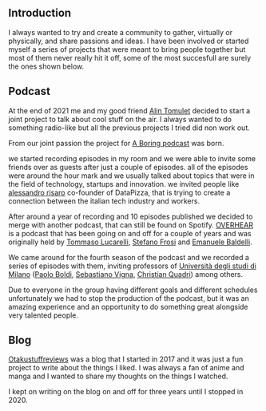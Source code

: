 <h2>Introduction</h2>
I always wanted to try and create a community to gather, virtually or physically, and share passions and ideas. I have been involved or started myself a series of projects that were meant to bring people together but most of them never really hit it off, some of the most succesfull are surely the ones shown below.

<h2>Podcast</h2>
At the end of 2021 me and my good friend <a href="https://www.linkedin.com/in/alin-tomulet/">Alin Tomulet</a> decided to start a joint project to talk about cool stuff on the air. I always wanted to do something radio-like but all the previous projects I tried did non work out.

From our joint passion the project for <a
href="https://open.spotify.com/show/5mKtG1VeiAUcUcDIqKHrYL?si=23c947fa700f44d9">A Boring podcast</a> was born.

we started recording episodes in my room and we were able to invite some friends over as guests after just a couple of episodes. all of the episodes were around the hour mark and we usually talked about topics that were in the field of technology, startups and innovation. we invited people like <a href="https://www.linkedin.com/in/alessandrorisaro/">alessandro risaro</a> co-founder of DataPizza, that is trying to create a connection between the italian tech industry and workers.

After around a year of recording and 10 episodes published we decided to merge with another podcast, that can still be found on Spotify. <a href="https://open.spotify.com/show/11kIqeinNDiluu7TpsYsEm">OVERHEAR</a> is a podcast that has been going on and off for a couple of years and was originally held by <a href="https://www.linkedin.com/in/tommaso-lucarelli-ba4483177/">Tommaso Lucarelli</a>, <a href="https://www.linkedin.com/in/stefano-frosi-a377a1158/">Stefano Frosi</a> and <a href="https://www.linkedin.com/in/emabaldelli/">Emanuele Baldelli</a>. 

We came around for the fourth season of the podcast and we recorded a series of episodes with them, inviting professors of <a href="https://s3gmentati0nfault.github.io/me/unimi/"> Università degli studi di Milano</a> (<a href="https://boldi.di.unimi.it/">Paolo Boldi</a>, <a href="https://vigna.di.unimi.it/">Sebastiano Vigna</a>, <a href="https://homes.di.unimi.it/quadri/">Christian Quadri</a>) among others.

Due to everyone in the group having different goals and different schedules unfortunately we had to stop the production of the podcast, but it was an amazing experience and an opportunity to do something great alongside very talented people.

<h2>Blog</h2>
<a href="http://otakustuffreviews.blogspot.com/">Otakustuffreviews</a> was a blog that I started in 2017 and it was just a fun project to write about the things I liked. I was always a fan of anime and manga and I wanted to share my thoughts on the things I watched.

I kept on writing on the blog on and off for three years until I stopped in 2020.
